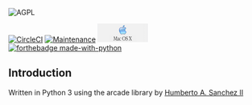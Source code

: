 ![](https://github.com/hasii2011/code-ally-basic/blob/master/developer/agpl-license-web-badge-version-2-256x48.png "AGPL")

[![CircleCI](https://dl.circleci.com/status-badge/img/gh/hasii2011/pytrek/tree/master.svg?style=shield)](https://dl.circleci.com/status-badge/redirect/gh/hasii2011/pytrek/tree/master)
[![Maintenance](https://img.shields.io/badge/Maintained%3F-yes-green.svg)](https://GitHub.com/Naereen/StrapDown.js/graphs/commit-activity)
<img src="./developer/mac-os-x-logo-resized.png" alt="mac-os-x-logo-resized"  />
[![forthebadge made-with-python](http://ForTheBadge.com/images/badges/made-with-python.svg)](https://www.python.org/)

## Introduction
Written in Python 3 using the arcade library by [Humberto A. Sanchez II](https://www.linkedin.com/in/hasii/)
